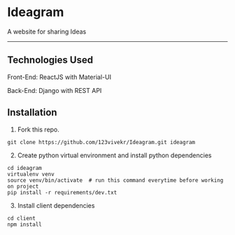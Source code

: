 # Ideagram
A website for sharing Ideas

---

## Technologies Used
Front-End: ReactJS with Material-UI

Back-End: Django with REST API

## Installation
1. Fork this repo.
```
git clone https://github.com/123vivekr/Ideagram.git ideagram
```
2. Create python virtual environment and install python dependencies
```
cd ideagram
virtualenv venv
source venv/bin/activate  # run this command everytime before working on project
pip install -r requirements/dev.txt
```
3. Install client dependencies
```
cd client
npm install
```